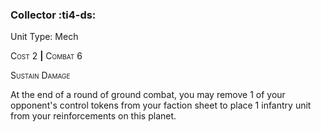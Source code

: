 ### **Collector** :ti4-ds:

Unit Type: Mech 

<span style="font-variant:small-caps;">Cost</span> 2 __|__ <span style="font-variant:small-caps;">Combat</span> 6

<span style="font-variant:small-caps;">Sustain Damage</span>

At the end of a round of ground combat, you may remove 1 of your opponent's control tokens from your faction sheet to place 1 infantry unit from your reinforcements on this planet.